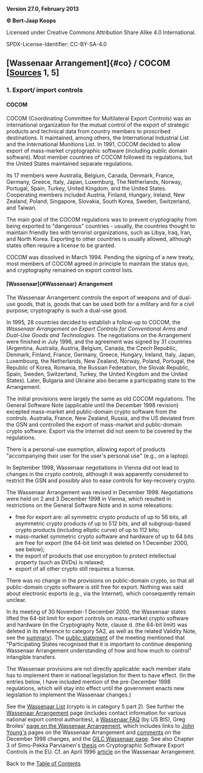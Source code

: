 **Version 27.0, February 2013**

**© Bert-Jaap Koops**

Licensed under Creative Commons Attribution Share Alike 4.0 International.

SPDX-License-Identifier: CC-BY-SA-4.0

## [Wassenaar Arrangement]{#co} / COCOM \[[Sources](cls-srce.htm) 1, 5\]

### 1. Export/ import controls

#### **COCOM**

COCOM (Coordinating Committee for Multilateral Export Controls) was an
international organization for the mutual control of the export of
strategic products and technical data from country members to proscribed
destinations. It maintained, among others, the International Industrial
List and the International Munitions List. In 1991, COCOM decided to
allow export of mass-market cryptographic software (including public
domain software). Most member countries of COCOM followed its
regulations, but the United States maintained separate regulations.

Its 17 members were Australia, Belgium, Canada, Denmark, France,
Germany, Greece, Italy, Japan, Luxemburg, The Netherlands, Norway,
Portugal, Spain, Turkey, United Kingdom, and the United States.
Cooperating members included Austria, Finland, Hungary, Ireland, New
Zealand, Poland, Singapore, Slovakia, South Korea, Sweden, Switzerland,
and Taiwan.

The main goal of the COCOM regulations was to prevent cryptography from
being exported to \"dangerous\" countries - usually, the countries
thought to maintain friendly ties with terrorist organizations, such as
Libya, Iraq, Iran, and North Korea. Exporting to other countries is
usually allowed, although states often require a license to be granted.

COCOM was dissolved in March 1994. Pending the signing of a new treaty,
most members of COCOM agreed in principle to maintain the status quo,
and cryptography remained on export control lists.

#### [Wassenaar]{#Wassenaar} Arrangement

The Wassenaar Arrangement controls the export of weapons and of dual-use
goods, that is, goods that can be used both for a military and for a
civil purpose; cryptography is such a dual-use good.

In 1995, 28 countries decided to establish a follow-up to COCOM, the
*Wassenaar Arrangement on Export Controls for Conventional Arms and
Dual-Use Goods and Technologies*. The negotiations on the Arrangement
were finished in July 1996, and the agreement was signed by 31 countries
(Argentina, Australia, Austria, Belgium, Canada, the Czech Republic,
Denmark, Finland, France, Germany, Greece, Hungary, Ireland, Italy,
Japan, Luxembourg, the Netherlands, New Zealand, Norway, Poland,
Portugal, the Republic of Korea, Romania, the Russian Federation, the
Slovak Republic, Spain, Sweden, Switzerland, Turkey, the United Kingdom
and the United States). Later, Bulgaria and Ukraine also became a
participating state to the Arrangement.

The initial provisions were largely the same as old COCOM regulations.
The General Software Note (applicable until the December 1998 revision)
excepted mass-market and public-domain crypto software from the
controls. Australia, France, New Zealand, Russia, and the US deviated
from the GSN and controlled the export of mass-market and public-domain
crypto software. Export via the Internet did not seem to be covered by
the regulations.

There is a personal-use exemption, allowing export of products
\"accompanying their user for the user\'s personal use\" (e.g., on a
laptop).

In September 1998, Wassenaar negotiations in Vienna did not lead to
changes in the crypto controls, although it was apparently considered to
restrict the GSN and possibly also to ease controls for key-recovery
crypto.

The Wassenaar Arrangement was revised in December 1998. Negotiations
were held on 2 and 3 December 1998 in Vienna, which resulted in
restrictions on the General Software Note and in some relexations:

-   free for export are: all symmetric crypto products of up to 56 bits,
    all asymmetric crypto products of up to 512 bits, and all
    subgroup-based crypto products (including elliptic curve) of up to
    112 bits;
-   mass-market symmetric crypto software and hardware of up to 64 bits
    are free for export (the 64-bit limit was deleted on 1 December
    2000, see below);
-   the export of products that use encryption to protect intellectual
    property (such as DVDs) is relaxed;
-   export of all other crypto still requires a license.

There was no change in the provisions on public-domain crypto, so that
all public-domain crypto software is still free for export. Nothing was
said about electronic exports (e.g., via the Internet), which
consequently remain unclear.

In its meeting of 30 November-1 December 2000, the Wassenaar states
lifted the 64-bit limit for export controls on mass-market crypto
software and hardware (in the Cryptography Note, clause d. (the 64-bit
limit) was deleted in its reference to category 5A2, as well as the
related Validity Note, see the
[summary](http://www.wassenaar.org/list/Summary.html)). The [public
statement](http://www.wassenaar.org/docs/press_5.html) of the meeting
mentioned that \"Participating States recognised that it is important to
continue deepening Wassenaar Arrangement understanding of how and how
much to control\" intangible transfers.

The Wassenaar provisions are not directly applicable: each member state
has to implement them in national legislation for them to have effect.
(In the entries below, I have included mention of the pre-December 1998
regulations, which will stay into effect until the government enacts new
legislation to implement the Wassenaar changes.)

See the [Wassenaar
List](http://www.wassenaar.org/list/Table%20of%20Contents%20-%2099web.html)
(crypto is in category 5 part 2). See further the [Wassenaar
Arrangement](http://www.wassenaar.org) page (includes contact
information for various national export control authorities), a
[Wassenaar FAQ](http://www.bis.doc.gov/Wassenaar/WASSFAQs.htm) (by US
BIS), Greg Broiles\' [page on the Wassenaar
Arrangement](http://www.parrhesia.com/wassenaar/), which includes links
to [John Young\'s](http://www.jya.com/wassenr3.htm) pages on the
Wassenaar Arrangement and [comments](http://jya.com/wass-talk.htm) on
the December 1998 changes, and the [GILC Wassenaar
page](http://www.gilc.org/crypto/wassenaar/). See also Chapter 3 of
Simo-Pekka Parviainen\'s
[thesis](http://ethesis.helsinki.fi/julkaisut/oik/julki/pg/parviainen/)
on Cryptographic Software Export Controls in the EU. Cf. an April 1996
[article](http://www.dfat.gov.au/isecurity/pd/pd_4_96/pd10.html) on the
Wassenaar Arrangement.

Back to the [Table of Contents](index.html#toc)

